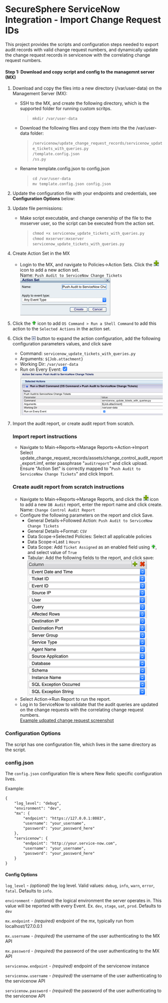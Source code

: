 # SecureSphere ServiceNow Integration - Import Change Request IDs

This project provides the scripts and configuration steps needed to export audit records with valid change request numbers, and dynamically update the change request records in servicenow with the correlating change request numbers. 

#### Step 1: Download and copy script and config to the managemnt server (MX)

1. Download and copy the files into a new directory (/var/user-data) on the Management Server (MX):
    - SSH to the MX, and create the following directory, which is the supported folder for running custom scritps.  
        >`mkdir /var/user-data`
    - Download the following files and copy them into the the /var/user-data folder:  
        >`/servicenow/update_change_request_records/servicenow_update_tickets_with_queries.py`  
        `/template.config.json`  
        `/ss.py`  
    - Rename template.config.json to config.json  
        >`cd /var/user-data`  
        `mv template.config.json config.json`  
1. Update the configuration file with your endpoints and credentials, see **Configuration Options** below:
1. Update file permissions:
    - Make script executable, and change ownership of the file to the mxserver user, so the script can be executed from the action set.  
        > `chmod +x servicenow_update_tickets_with_queries.py`  
        `chmod mxserver:mxserver servicenow_update_tickets_with_queries.py`  
1. Create Action Set in the MX
    - Login to the MX, and navigate to Policies->Action Sets. Click the ![plus.png](images/plus.png) icon to add a new action set.  
    Name: `Push Audit to ServiceNow Change Tickets`  
    ![create-action-set-1.png](images/create-action-set-1.png)  
1. Click the ![up.png](images/up.png) icon to add `OS Command > Run a Shell Command` to add this action to the `Selected Actions` in the action set.
1. Click the ![expand.png](images/expand.png) button to expand the action configuration, add the following configuration parameters values, and click save  
    - Command: `servicenow_update_tickets_with_queries.py`  
    - Arguments: `${Job.attachment}`  
    - Working Dir: `/var/user-data`  
    - Run on Every Event: ![checked.png](images/checked.png)  
    ![create-action-set-2.png](images/create-action-set-2.png)    

1. Import the audit report, or create audit report from scratch. 
   ### Import report instructions ###
    - Navigate to Main->Reports->Manage Reports->Action->Import  
    Select update_change_request_records/assets/change_control_audit_report_export.imf, enter passphrase "`auditreport`" and click upload.  
    Ensure "Action Set" is correctly mapped to "`Push Audit to ServiceNow Change Tickets`" and click Import.
   ### Create audit report from scratch instructions ###
    - Navigate to Main->Reports->Manage Reports, and click the ![plus.png](images/plus.png) icon to add a new `DB Audit` report, enter the report name and click create.  
    Name: `Change Control Audit Report`
    - Configure the following parameters on the report and click Save.  
        * General Details->Followed Action: `Push Audit to ServiceNow Change Tickets`  
        * General Details->Format: `CSV`  
        * Data Scope->Selected Policies: Select all applicable policies  
        * Data Scope->Last `1` `Hours` 
        * Data Scope: Add `Ticket Assigned` as an enabled field using ![up.png](images/up.png), and select value of `True`  
        * Tabular: Add the following fields to the report, and click save:  
        ![report_tabular_config.png](images/report_tabular_config.png)
    - Select Action->Run Report to run the report.  
    - Log in to ServiceNow to validate that the audit queries are updated on the change requests with the correlating change request numbers.  
    [Example udpated change request screenshot](https://github.com/imperva/mx-toolbox/blob/master/servicenow/update_change_request_records/screenshots/change_request_example.png)
    

### Configuration Options ###

The script has one configuration file, which lives in the same directory as the script.

### config.json ###

The `config.json` configuration file is where New Relic specific configuration lives. 

Example:

```
{
    "log_level": "debug",
    "environment": "dev",
    "mx": {
        "endpoint": "https://127.0.0.1:8083",
        "username": "your_username",
        "password": "your_password_here"
    },
    "servicenow": {
        "endpoint": "http://your.service-now.com",
        "username": "your_username",
        "password": "your_password_here"
    }
}
```

#### Config Options ####

`log_level` - _(optional)_ the log level. Valid values: `debug`, `info`, `warn`, `error`, `fatal`. Defaults to `info`.

`environment` - _(optional)_ the logical environment the server operates in.  This value will be reported with every Event.  Ex. `dev`, `stage`, `uat`, `prod`.  Defaults to `dev`

`mx.endpoint` - _(required)_ endpoint of the mx, typically run from localhost/127.0.0.1

`mx.username` - _(required)_ the username of the user authenticating to the MX API 

`mx.password` - _(required)_ the password of the user authenticating to the MX API 

`servicenow.endpoint` - _(required)_ endpoint of the servicenow instance

`servicenow.username` - _(required)_ the username of the user authenticating to the servicenow API 

`servicenow.password` - _(required)_ the password of the user authenticating to the servicenow API 